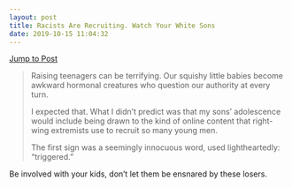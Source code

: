 ```yaml
---
layout: post
title: Racists Are Recruiting. Watch Your White Sons
date: 2019-10-15 11:04:32
---
```

[Jump to Post](https://www.nytimes.com/2019/10/12/opinion/sunday/white-supremacist-recruitment.html)

> Raising teenagers can be terrifying. Our squishy little babies become awkward hormonal creatures who question our authority at every turn. 
> 
> I expected that. What I didn’t predict was that my sons’ adolescence would include being drawn to the kind of online content that right-wing extremists use to recruit so many young men. 
> 
> The first sign was a seemingly innocuous word, used lightheartedly: “triggered.”

Be involved with your kids, don’t let them be ensnared by these losers. 